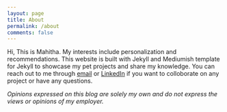 ```yaml
---
layout: page
title: About
permalink: /about
comments: false
---
```


<div class="row justify-content-between">

<p>Hi, This is Mahitha. My interests include personalization and recommendations. This website is built with Jekyll and Mediumish template for Jekyll to showcase my pet projects and share my knowledge. You can reach out to me through <a href="mailto:mahitasree@gmail.com">email</a> or <a href="https://www.linkedin.com/in/mahithasree/">LinkedIn</a> if you want to colloborate on any project or have any questions.</p>
  
<i>Opinions expressed on this blog are solely my own and do not express the views or opinions of my employer.</i>

</div>
